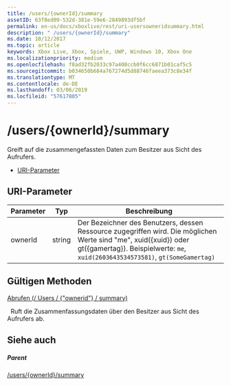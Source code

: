 ```yaml
---
title: /users/{ownerId}/summary
assetID: 63f8ed09-532d-381e-59e6-2849893df5bf
permalink: en-us/docs/xboxlive/rest/uri-usersowneridsummary.html
description: " /users/{ownerId}/summary"
ms.date: 10/12/2017
ms.topic: article
keywords: Xbox Live, Xbox, Spiele, UWP, Windows 10, Xbox One
ms.localizationpriority: medium
ms.openlocfilehash: f8ad32fb2033c97a408ccb0f6cc6871b01caf5c5
ms.sourcegitcommit: b034650b684a767274d5d88746faeea373c8e34f
ms.translationtype: MT
ms.contentlocale: de-DE
ms.lasthandoff: 03/06/2019
ms.locfileid: "57617805"
---
```

# <a name="usersowneridsummary"></a>/users/{ownerId}/summary
Greift auf die zusammengefassten Daten zum Besitzer aus Sicht des Aufrufers.

  * [URI-Parameter](#ID4EQ)

<a id="ID4EQ"></a>


## <a name="uri-parameters"></a>URI-Parameter

| Parameter| Typ| Beschreibung|
| --- | --- | --- |
| ownerId| string| Der Bezeichner des Benutzers, dessen Ressource zugegriffen wird. Die möglichen Werte sind "me", xuid({xuid}) oder gt({gamertag}). Beispielwerte: <code>me</code>, <code>xuid(2603643534573581)</code>, <code>gt(SomeGamertag)</code>|

<a id="ID4ESB"></a>


## <a name="valid-methods"></a>Gültigen Methoden

[Abrufen (/ Users / {"ownerid"} / summary)](uri-usersowneridsummaryget.md)

&nbsp;&nbsp;Ruft die Zusammenfassungsdaten über den Besitzer aus Sicht des Aufrufers ab.

<a id="ID4E3B"></a>


## <a name="see-also"></a>Siehe auch

<a id="ID4E5B"></a>


##### <a name="parent"></a>Parent

[/users/{ownerId}/summary](uri-usersowneridsummaryget.md)
